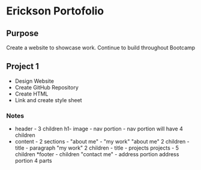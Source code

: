 # Erickson Portofolio

## Purpose 
Create a website to showcase work. Continue to build throughout Bootcamp

## Project 1
* Design Website
* Create GitHub Repository
* Create HTML
* Link and create style sheet

### Notes
* header - 3 children h1- image - nav portion - 
    nav portion will have 4 children
* content - 2 sections - "about me" - "my work"
    "about me" 2 children - title - paragraph
    "my work" 2 children - title - projects
        projects - 5 children
*footer - children "contact me" - address portion
    address portion 4 parts
